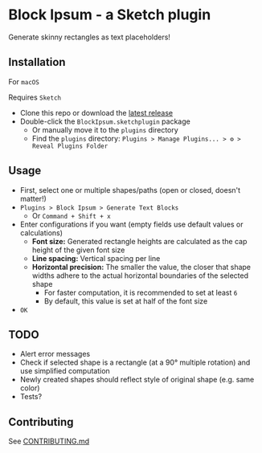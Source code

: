 Block Ipsum - a Sketch plugin
=============================

Generate skinny rectangles as text placeholders!

Installation
------------

For `macOS`

Requires `Sketch`

* Clone this repo or download the [latest release](https://github.com/whybin/BlockIpsum/releases)
* Double-click the `BlockIpsum.sketchplugin` package
    * Or manually move it to the `plugins` directory
    * Find the `plugins` directory: `Plugins > Manage Plugins... > ⚙ > Reveal
      Plugins Folder`

Usage
-----

* First, select one or multiple shapes/paths (open or closed, doesn't matter!)
* `Plugins > Block Ipsum > Generate Text Blocks`
    * Or `Command + Shift + x`
* Enter configurations if you want (empty fields use default values or
  calculations)
    * **Font size:** Generated rectangle heights are calculated as the cap
      height of the given font size
    * **Line spacing:** Vertical spacing per line
    * **Horizontal precision:** The smaller the value, the closer that shape
      widths adhere to the actual horizontal boundaries of the selected shape
        * For faster computation, it is recommended to set at least `6`
        * By default, this value is set at half of the font size
* `OK`

TODO
----

* Alert error messages
* Check if selected shape is a rectangle (at a 90° multiple rotation) and use
simplified computation
* Newly created shapes should reflect style of original shape (e.g. same color)
* Tests?

Contributing
------------

See
[CONTRIBUTING.md](https://github.com/whybin/BlockIpsum/blob/master/CONTRIBUTING.md)
